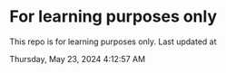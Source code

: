 # For learning purposes only
This repo is for learning purposes only.
Last updated at

Thursday, May 23, 2024 4:12:57 AM


